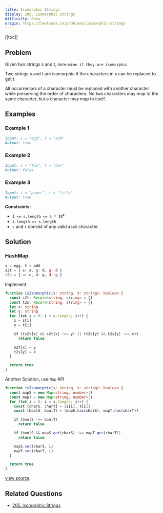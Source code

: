 ```yaml
---
title: Isomorphic Strings
display: 205. Isomorphic Strings
difficulty: Easy
origin: https://leetcode.cn/problems/isomorphic-strings
---
```


[[toc]]

## Problem

Given two strings s and t, `determine if they are isomorphic`.

Two strings s and t are isomorphic if the characters in s can be replaced to get t.

All occurrences of a character must be replaced with another character while preserving the order of characters. No two characters may map to the same character, but a character may map to itself.

## Examples

### Example 1

```md
Input: s = "egg", t = "add"
Output: true
```

### Example 2

```md
Input: s = "foo", t = "bar"
Output: false
```

### Example 3

```md
Input: s = "paper", t = "title"
Output: true
```

**Constraints:**

- <code>1 &lt;= s.length &lt;= 5 * 10<sup>4</sup></code>
- <code>t.length == s.length</code>
- <code>s</code> and <code>t</code> consist of any valid ascii character.

## Solution

### HashMap

```js
s = egg, t = add
s2t = { e: a, g: d, g: d }
t2s = { a: e, d: g, d: g }
```

Implement

```ts
function isIsomorphic(s: string, t: string): boolean {
  const s2t: Record<string, string> = {}
  const t2s: Record<string, string> = {}
  let x: string
  let y: string
  for (let i = 0; i < s.length; i++) {
    x = s[i]
    y = t[i]

    if ((s2t[x] && s2t[x] !== y) || (t2s[y] && t2s[y] !== x))
      return false

    s2t[x] = y
    t2s[y] = x
  }

  return true
}
```

Another Solution, use `Map` API

```ts
function isIsomorphic(s: string, t: string): boolean {
  const mapS = new Map<string, number>()
  const mapT = new Map<string, number>()
  for (let i = 0; i < s.length; i++) {
    const [charS, charT] = [s[i], t[i]]
    const [boolS, boolT] = [mapS.has(charS), mapT.has(charT)]

    if (boolS !== boolT)
      return false

    if (boolS && mapS.get(charS) !== mapT.get(charT))
      return false

    mapS.set(charS, i)
    mapT.set(charT, i)
  }

  return true
}
```

[view source](https://leetcode.cn/problems/isomorphic-strings)

## Related Questions

- [205. Isomorphic Strings](/structures/hash-table/205)
